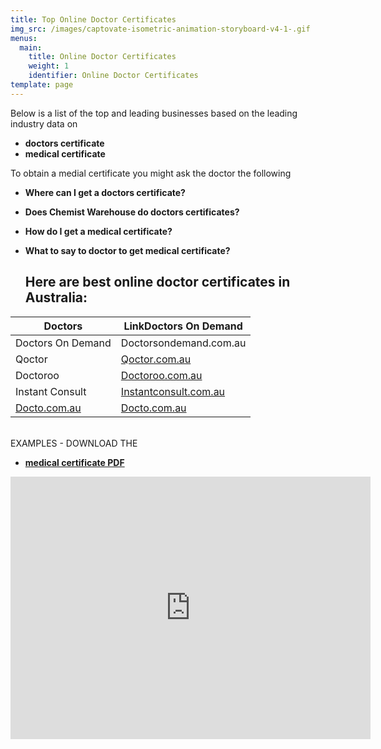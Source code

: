 ```yaml
---
title: Top Online Doctor Certificates
img_src: /images/captovate-isometric-animation-storyboard-v4-1-.gif
menus:
  main:
    title: Online Doctor Certificates
    weight: 1
    identifier: Online Doctor Certificates
template: page
---
```

Below is a list of the top and leading businesses based on the leading industry data on 

* **doctors certificate**
* **medical certificate**

To obtain a medial certificate you might ask the doctor the following 

* **Where can I get a doctors certificate?**
* **Does Chemist Warehouse do doctors certificates?**
* **How do I get a medical certificate?**
* **What to say to doctor to get medical certificate?**

  ## Here are best online doctor certificates in Australia:

| Doctors                                                                   | LinkDoctors On Demand                                                                    |
| ------------------------------------------------------------------------- | ---------------------------------------------------------------------------------------- |
| Doctors On Demand                                                         | Doctorsondemand.com.au                                                                   |
| Qoctor                                                                    | [Qoctor.com.au](https://bestonlinedoctors.com.au/posts/lorem/)                           |
| [](https://bestonlinedoctors.com.au/posts/lorem/)Doctoroo                 | [Doctoroo.com.au](https://bestonlinedoctors.com.au/posts/pretium/)                       |
| Instant Consult[](https://bestonlinedoctors.com.au/posts/instantconsult/) | [Instantconsult.com.au](https://bestonlinedoctors.com.au/posts/instantconsult/)          |
| [Docto.com.au](<https://docto.com.au >)                                   | [](<https://docto.com.au >)[Docto.com.au](https://bestonlinedoctors.com.au/posts/dolor/) |

[](https://bestonlinedoctors.com.au/posts/dolor/)\
EXAMPLES - DOWNLOAD THE 

* **[medical certificate PDF](https://drive.google.com/file/d/1P7Rg3iMC9hfeZ3ydXedJ4gbo_tWqC05_/view?usp=sharing)** 

<iframe src="https://slides.com/simondodson/deck-3f7a95/embed?byline=hidden&share=hidden#/14" width="576" height="420" scrolling="no" frameborder="0" webkitallowfullscreen mozallowfullscreen allowfullscreen></iframe>